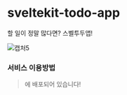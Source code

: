

# sveltekit-todo-app
할 일이 정말 많다면? 스벨투두앱!

![캡처5](https://user-images.githubusercontent.com/62737839/183240695-08dd68ca-4659-4927-bfa1-06079b8b5a98.PNG)

### 서비스 이용방법
> [](https://full-stack-web-development-ashen.vercel.app/) 에 배포되어 있습니다!
